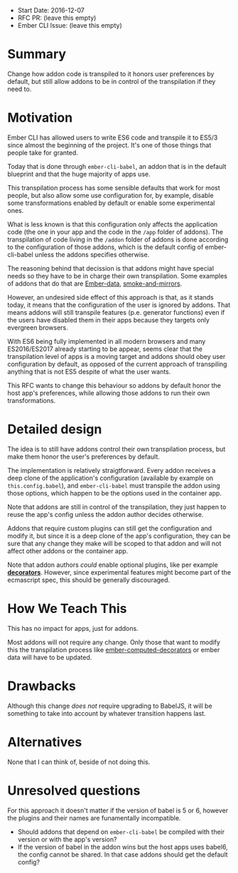 - Start Date: 2016-12-07
- RFC PR: (leave this empty)
- Ember CLI Issue: (leave this empty)

# Summary

Change how addon code is transpiled to it honors user preferences by default, but still
allow addons to be in control of the transpilation if they need to.

# Motivation

Ember CLI has allowed users to write ES6 code and transpile it to ES5/3 since almost the beginning
of the project. It's one of those things that people take for granted.

Today that is done through `ember-cli-babel`, an addon that is in the default blueprint and
that the huge majority of apps use.

This transpilation process has some sensible defaults that work for most people, but also allow
some use configuration for, by example, disable some transformations enabled by default or enable
some experimental ones.

What is less known is that this configuration only affects the application code (the one in your app
and the code in the `/app` folder of addons).
The transpilation of code living in the `/addon` folder of addons is done according to the
configuration of those addons, which is the default config of ember-cli-babel unless the addons specifies
otherwise.

The reasoning behind that decission is that addons might have special needs so they have to be in
charge their own transpilation. Some examples of addons that do that are [Ember-data](https://github.com/emberjs/data/blob/master/index.js#L115-L125),
[smoke-and-mirrors](https://github.com/runspired/smoke-and-mirrors/blob/master/index.js#L27-L42).

However, an undesired side effect of this approach is that, as it stands today, it means that
the configuration of the user is ignored by addons. That means addons will still transpile features
(p.e. generator functions) even if the users have disabled them in their apps because they targets
only evergreen browsers.

With ES6 being fully implemented in all modern browsers and many ES2016/ES2017 already starting to
be appear, seems clear that the transpilation level of apps is a moving target and addons should
obey user configuration by default, as opposed of the current approach of transpiling anything that
is not ES5 despite of what the user wants.

This RFC wants to change this behaviour so addons by default honor the host app's preferences,
while allowing those addons to run their own transformations.

# Detailed design

The idea is to still have addons control their own transpilation process, but
make them honor the user's preferences by default.

The implementation is relatively straigtforward. Every addon receives a deep clone of the application's
configuration (available by example on `this.config.babel`), and `ember-cli-babel` must transpile
the addon using those options, which happen to be the options used in the container app.

Note that addons are still in control of the transpilation, they just happen to reuse the app's config
unless the addon author decides otherwise.

Addons that require custom plugins can still get the configuration and modify it, but since it is
a deep clone of the app's configuration, they can be sure that any change they make will be scoped
to that addon and will not affect other addons or the container app.

Note that addon authors _could_ enable optional plugins, like per example [**decorators**](https://github.com/martndemus/ember-font-awesome/blob/master/index.js#L13-L20).
However, since experimental features might become part of the ecmascript spec, this should be
generally discouraged.

# How We Teach This

This has no impact for apps, just for addons.

Most addons will not require any change. Only those that want to modify this the transpilation
process like [ember-computed-decorators](https://github.com/rwjblue/ember-computed-decorators/blob/master/ember-cli-build.js)
or ember data will have to be updated.

# Drawbacks

Although this change *does not* require upgrading to BabelJS, it will be something to take into account
by whatever transition happens last.

# Alternatives

None that I can think of, beside of not doing this.

# Unresolved questions

For this approach it doesn't matter if the version of babel is 5 or 6, however the plugins and their
names are funamentally incompatible.

- Should addons that depend on `ember-cli-babel` be compiled with their version or with the app's version?
- If the version of babel in the addon wins but the host apps uses babel6, the config cannot be shared. In
  that case addons should get the default config?
